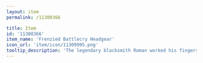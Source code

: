 ```yaml
---
layout: item
permalink: /11300366

title: Item
id: '11300366'
item_name: 'Frenzied Battlecry Headgear'
icon_url: 'item/icon/11309995.png'
tooltip_description: 'The legendary blacksmith Roman worked his fingers to the bone creating this hat for Berserkers competing in the arena. It''s made of a tough, resilient material that helps the wearer endure all sorts of damage.'
---
```


